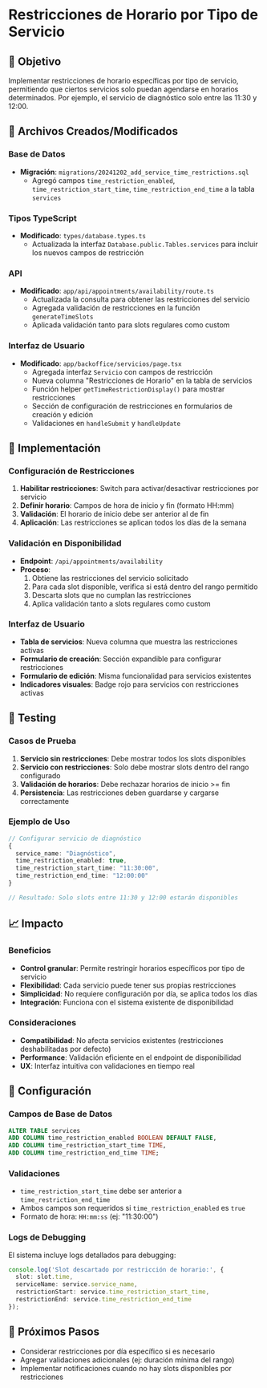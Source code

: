 # Restricciones de Horario por Tipo de Servicio

## 🎯 Objetivo
Implementar restricciones de horario específicas por tipo de servicio, permitiendo que ciertos servicios solo puedan agendarse en horarios determinados. Por ejemplo, el servicio de diagnóstico solo entre las 11:30 y 12:00.

## 📁 Archivos Creados/Modificados

### Base de Datos
- **Migración**: `migrations/20241202_add_service_time_restrictions.sql`
  - Agregó campos `time_restriction_enabled`, `time_restriction_start_time`, `time_restriction_end_time` a la tabla `services`

### Tipos TypeScript
- **Modificado**: `types/database.types.ts`
  - Actualizada la interfaz `Database.public.Tables.services` para incluir los nuevos campos de restricción

### API
- **Modificado**: `app/api/appointments/availability/route.ts`
  - Actualizada la consulta para obtener las restricciones del servicio
  - Agregada validación de restricciones en la función `generateTimeSlots`
  - Aplicada validación tanto para slots regulares como custom

### Interfaz de Usuario
- **Modificado**: `app/backoffice/servicios/page.tsx`
  - Agregada interfaz `Servicio` con campos de restricción
  - Nueva columna "Restricciones de Horario" en la tabla de servicios
  - Función helper `getTimeRestrictionDisplay()` para mostrar restricciones
  - Sección de configuración de restricciones en formularios de creación y edición
  - Validaciones en `handleSubmit` y `handleUpdate`

## 🚀 Implementación

### Configuración de Restricciones
1. **Habilitar restricciones**: Switch para activar/desactivar restricciones por servicio
2. **Definir horario**: Campos de hora de inicio y fin (formato HH:mm)
3. **Validación**: El horario de inicio debe ser anterior al de fin
4. **Aplicación**: Las restricciones se aplican todos los días de la semana

### Validación en Disponibilidad
- **Endpoint**: `/api/appointments/availability`
- **Proceso**: 
  1. Obtiene las restricciones del servicio solicitado
  2. Para cada slot disponible, verifica si está dentro del rango permitido
  3. Descarta slots que no cumplan las restricciones
  4. Aplica validación tanto a slots regulares como custom

### Interfaz de Usuario
- **Tabla de servicios**: Nueva columna que muestra las restricciones activas
- **Formulario de creación**: Sección expandible para configurar restricciones
- **Formulario de edición**: Misma funcionalidad para servicios existentes
- **Indicadores visuales**: Badge rojo para servicios con restricciones activas

## 🧪 Testing

### Casos de Prueba
1. **Servicio sin restricciones**: Debe mostrar todos los slots disponibles
2. **Servicio con restricciones**: Solo debe mostrar slots dentro del rango configurado
3. **Validación de horarios**: Debe rechazar horarios de inicio >= fin
4. **Persistencia**: Las restricciones deben guardarse y cargarse correctamente

### Ejemplo de Uso
```typescript
// Configurar servicio de diagnóstico
{
  service_name: "Diagnóstico",
  time_restriction_enabled: true,
  time_restriction_start_time: "11:30:00",
  time_restriction_end_time: "12:00:00"
}

// Resultado: Solo slots entre 11:30 y 12:00 estarán disponibles
```

## 📈 Impacto

### Beneficios
- **Control granular**: Permite restringir horarios específicos por tipo de servicio
- **Flexibilidad**: Cada servicio puede tener sus propias restricciones
- **Simplicidad**: No requiere configuración por día, se aplica todos los días
- **Integración**: Funciona con el sistema existente de disponibilidad

### Consideraciones
- **Compatibilidad**: No afecta servicios existentes (restricciones deshabilitadas por defecto)
- **Performance**: Validación eficiente en el endpoint de disponibilidad
- **UX**: Interfaz intuitiva con validaciones en tiempo real

## 🔧 Configuración

### Campos de Base de Datos
```sql
ALTER TABLE services 
ADD COLUMN time_restriction_enabled BOOLEAN DEFAULT FALSE,
ADD COLUMN time_restriction_start_time TIME,
ADD COLUMN time_restriction_end_time TIME;
```

### Validaciones
- `time_restriction_start_time` debe ser anterior a `time_restriction_end_time`
- Ambos campos son requeridos si `time_restriction_enabled` es `true`
- Formato de hora: `HH:mm:ss` (ej: "11:30:00")

### Logs de Debugging
El sistema incluye logs detallados para debugging:
```typescript
console.log('Slot descartado por restricción de horario:', {
  slot: slot.time,
  serviceName: service.service_name,
  restrictionStart: service.time_restriction_start_time,
  restrictionEnd: service.time_restriction_end_time
});
```

## 🚀 Próximos Pasos
- Considerar restricciones por día específico si es necesario
- Agregar validaciones adicionales (ej: duración mínima del rango)
- Implementar notificaciones cuando no hay slots disponibles por restricciones 